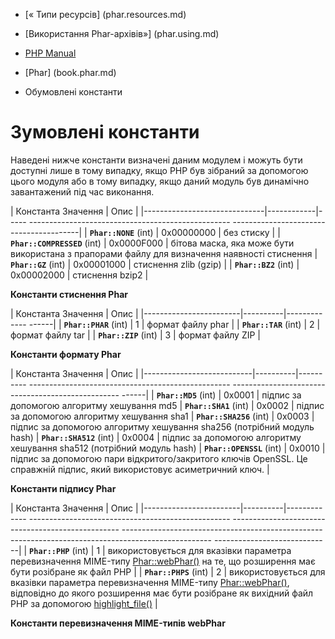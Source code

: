 - [« Типи ресурсів] (phar.resources.md)
- [Використання Phar-архівів»] (phar.using.md)

- [PHP Manual](index.md)
- [Phar] (book.phar.md)
- Обумовлені константи

# Зумовлені константи

Наведені нижче константи визначені даним модулем і можуть бути
доступні лише в тому випадку, якщо PHP був зібраний за допомогою цього
модуля або в тому випадку, якщо даний модуль був динамічно завантажений
під час виконання.

| Константа Значення | Опис |
|------------------------------|------------|----- -------------------------------------------------- ----------------------------------------|
| **`Phar::NONE`** (int) | 0x00000000 | без стиску |
| **`Phar::COMPRESSED`** (int) | 0x0000F000 | бітова маска, яка може бути використана з прапорами файлу для визначення наявності стиснення
| **`Phar::GZ`** (int) | 0x00001000 | стиснення zlib (gzip) |
| **`Phar::BZ2`** (int) | 0x00002000 | стиснення bzip2 |

**Константи стиснення Phar**

| Константа Значення | Опис |
|------------------------|----------|------------- ------|
| **`Phar::PHAR`** (int) | 1 | формат файлу phar |
| **`Phar::TAR`** (int) | 2 | формат файлу tar |
| **`Phar::ZIP`** (int) | 3 | формат файлу ZIP |

**Константи формату Phar**

| Константа Значення | Опис |
|---------------------------|----------|---------- -------------------------------------------------- -------------------------------------------------- ------|
| **`Phar::MD5`** (int) | 0x0001 | підпис за допомогою алгоритму хешування md5
| **`Phar::SHA1`** (int) | 0x0002 | підпис за допомогою алгоритму хешування sha1
| **`Phar::SHA256`** (int) | 0x0003 | підпис за допомогою алгоритму хешування sha256 (потрібний модуль hash)
| **`Phar::SHA512`** (int) | 0x0004 | підпис за допомогою алгоритму хешування sha512 (потрібний модуль hash)
| **`Phar::OPENSSL`** (int) | 0x0010 | підпис за допомогою пари відкритого/закритого ключів OpenSSL. Це справжній підпис, який використовує асиметричний ключ. |

**Константи підпису Phar**

| Константа Значення | Опис |
|------------------------|----------|------------- -------------------------------------------------- -------------------------------------------------- -------------------------------------------------- -------------------------------------------------- -----------------------------|
| **`Phar::PHP`** (int) | 1 | використовується для вказівки параметра перевизначення MIME-типу [Phar::webPhar()](phar.webphar.md) на те, що розширення має бути розібране як файл PHP |
| **`Phar::PHPS`** (int) | 2 | використовується для вказівки параметра перевизначення MIME-типу [Phar::webPhar()](phar.webphar.md), відповідно до якого розширення має бути розібране як вихідний файл PHP за допомогою [highlight_file()](function.highlight-file.md ) |

**Константи перевизначення MIME-типів webPhar**
